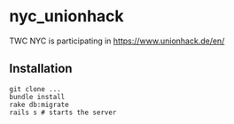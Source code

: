 # nyc_unionhack
TWC NYC is participating in https://www.unionhack.de/en/

## Installation

```
git clone ...
bundle install
rake db:migrate
rails s # starts the server
```
